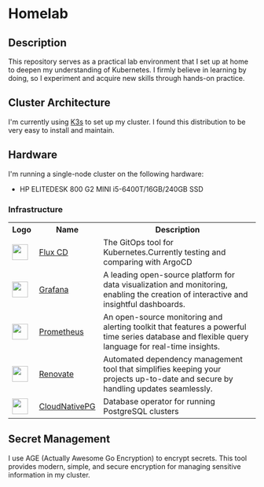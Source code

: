 # Homelab 

## Description

This repository serves as a practical lab environment that I set up at home to deepen my understanding of Kubernetes. I firmly believe in learning by doing, so I experiment and acquire new skills through hands-on practice.


## Cluster Architecture 

I'm currently using [K3s](https://k3s.io/) to set up my cluster. I found this distribution to be very easy to install and maintain. 


## Hardware 

I'm running a single-node cluster on the following hardware:

- HP ELITEDESK 800 G2 MINI i5-6400T/16GB/240GB SSD


<!-- ### Self-hosted Apps -->

<!-- End User Applications
<table>
    <tr>
        <th>Logo</th>
        <th>Name</th>
        <th>Description</th>
    </tr>
    <tr>
        <td><img width="32" src="https://www.svgrepo.com/download/499807/home-page.svg"></td>
        <td><a href="https://github.com/gethomepage/homepage">Homepage</a></td>
        <td>My customized portal to my homelab & internet</td>
    </tr>
</table> -->


### Infrastructure

<table>
    <tr>
        <th>Logo</th>
        <th>Name</th>
        <th>Description</th>
    </tr>
    <!-- <tr>
        <td><img width="32" src="https://cdn.jsdelivr.net/gh/walkxcode/dashboard-icons/svg/cert-manager.svg"></td>
        <td><a href="https://cert-manager.io/">Cert Manager</a></td>
        <td>X.509 certificate management for Kubernetes.</td>
    </tr> -->
    <tr>
        <td><img width="32" src="https://cdn.jsdelivr.net/gh/homarr-labs/dashboard-icons/svg/flux-cd.svg"></td>
        <td><a href="https://fluxcd.io/">Flux CD</a></td>
        <td> The GitOps tool for Kubernetes.Currently testing and comparing with ArgoCD </td>
    </tr>
    <tr>
        <td><img width="32" src="https://cdn.jsdelivr.net/gh/walkxcode/dashboard-icons/svg/grafana.svg"></td>
        <td><a href="https://grafana.com/">Grafana</a></td>
        <td>A leading open-source platform for data visualization and monitoring, enabling the creation of interactive and insightful dashboards.</td>
    </tr>
    <tr>
        <td><img width="32" src="https://cdn.jsdelivr.net/gh/walkxcode/dashboard-icons/svg/prometheus.svg"></td>
        <td><a href="https://prometheus.io/">Prometheus</a></td>
        <td>An open-source monitoring and alerting toolkit that features a powerful time series database and flexible query language for real-time insights.</td>
    </tr>
    <tr>
        <td><img width="32" src="https://www.svgrepo.com/download/374041/renovate.svg"></td>
        <td><a href="https://github.com/renovatebot/renovate">Renovate</a></td>
        <td>Automated dependency management tool that simplifies keeping your projects up-to-date and secure by handling updates seamlessly.</td>
    </tr>
    <tr>
        <td><img width="32" src="https://cdn.jsdelivr.net/gh/homarr-labs/dashboard-icons/svg/postgresql.svg"></td>
        <td><a href="https://cloudnative-pg.io/">CloudNativePG</a></td>
        <td>Database operator for running PostgreSQL clusters</td>
    </tr>
</table>



## Secret Management

I use AGE (Actually Awesome Go Encryption) to encrypt secrets. This tool provides modern, simple, and secure encryption for managing sensitive information in my cluster.